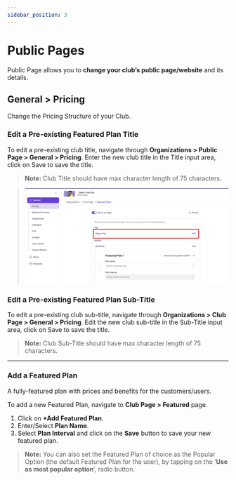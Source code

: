 ```yaml
---
sidebar_position: 3
---
```


# Public Pages

Public Page allows you to **change your club’s public page/website** and its details.

## General > Pricing
Change the Pricing Structure of your Club. 

### Edit a Pre-existing Featured Plan Title

To edit a pre-existing club title, navigate through **Organizations > Public Page > General > Pricing**.
Enter the new club title in the Title input area, click on Save to save the title.

> **Note:** Club Title should have max character length of 75 characters.

> ![Editing Pre-existing Plan Title](./img\featured-plan-title.png)



### Edit a Pre-existing Featured Plan Sub-Title

To edit a pre-existing club sub-title, navigate through **Organizations > Club Page > General > Pricing**.
Edit the new club sub-title in the Sub-Title input area, click on Save to save the title.

> **Note:** Club Sub-Title should have max character length of 75 characters.


---

### Add a Featured Plan

A fully-featured plan with prices and benefits for the customers/users. 


To add a new Featured Plan, navigate to **Club Page > Featured** page.


1.	Click on **+Add Featured Plan**. 
2.	Enter/Select **Plan Name**.
3.	Select **Plan Interval** and click on the **Save** button to save your new featured plan.

> **Note:** You can also set the Featured Plan of choice as the Popular Option (the default Featured Plan for the user), by tapping on the ‘**Use as most popular option**’, radio button.